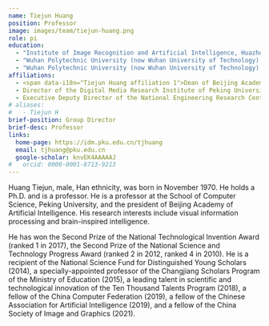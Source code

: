 ```yaml
---
name: Tiejun Huang
position: Professor
image: images/team/tiejun-huang.png
role: pi
education:
  - "Institute of Image Recognition and Artificial Intelligence, Huazhong University of Science and Technology (now Huazhong University of Science and Technology): Doctor of Pattern Recognition and Intelligent Systems (1995-1998)"
  - "Wuhan Polytechnic University (now Wuhan University of Technology): Master of Industrial Automation (1992-1995)"
  - "Wuhan Polytechnic University (now Wuhan University of Technology): Bachelor of Computer Application (1988-1992)"
affiliations: 
  - <span data-i18n="Tiejun Huang affiliation 1">Dean of Beijing Academy of Artificial Intelligence</span>
  - Director of the Digital Media Research Institute of Peking University
  - Executive Deputy Director of the National Engineering Research Center for Video and Visual Technology
# aliases:
#   - Tiejun H
brief-position: Group Director
brief-desc: Professor
links:
  home-page: https://idm.pku.edu.cn/tjhuang
  email: tjhuang@pku.edu.cn
  google-scholar: knvEK4AAAAAJ
#   orcid: 0000-0001-8713-9213
---
```


Huang Tiejun, male, Han ethnicity, was born in November 1970. He holds a Ph.D. and is a professor. He is a professor at the School of Computer Science, Peking University, and the president of Beijing Academy of Artificial Intelligence. His research interests include visual information processing and brain-inspired intelligence. 

He has won the Second Prize of the National Technological Invention Award (ranked 1 in 2017), the Second Prize of the National Science and Technology Progress Award (ranked 2 in 2012, ranked 4 in 2010). He is a recipient of the National Science Fund for Distinguished Young Scholars (2014), a specially-appointed professor of the Changjiang Scholars Program of the Ministry of Education (2015), a leading talent in scientific and technological innovation of the Ten Thousand Talents Program (2018), a fellow of the China Computer Federation (2019), a fellow of the Chinese Association for Artificial Intelligence (2019), and a fellow of the China Society of Image and Graphics (2021).
